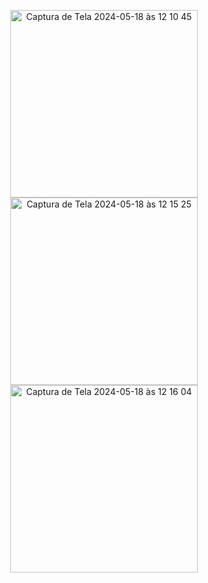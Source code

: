 <p align="center">
  <img src="https://github.com/gabriellopes23/Weather-App/assets/121827829/562e8201-b63a-41e8-98b7-36a09c967f72" alt="Captura de Tela 2024-05-18 às 12 10 45" width="300"/>
  <img src="https://github.com/gabriellopes23/Weather-App/assets/121827829/b0304f50-4d80-478a-b539-7b75edfb26ff" alt="Captura de Tela 2024-05-18 às 12 15 25" width="300"/>
  <img src="https://github.com/gabriellopes23/Weather-App/assets/121827829/15e16463-3fdf-4499-856a-caf720273d89" alt="Captura de Tela 2024-05-18 às 12 16 04" width="300"/>
</p>

